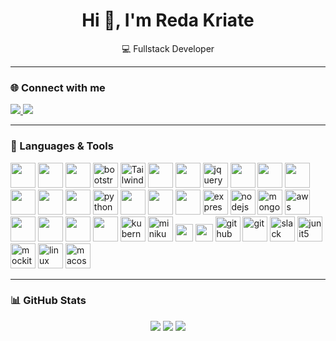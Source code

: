 <h1 align="center">Hi 👋, I'm Reda Kriate</h1>
<p align="center">💻 Fullstack Developer </p>

---

### 🌐 Connect with me

<p align="left">
  <a href="https://www.linkedin.com/in/reda-kriate-bb4665333/" target="_blank">
    <img src="https://img.shields.io/badge/LinkedIn-0077B5?logo=linkedin&logoColor=white&style=for-the-badge" />
  </a>
  <a href="https://www.instagram.com/reda_kriate/" target="_blank">
    <img src="https://img.shields.io/badge/Instagram-E4405F?logo=instagram&logoColor=white&style=for-the-badge" />
  </a>
</p>

---

### 🧠 Languages & Tools

<p align="left">
  <!-- Langages -->
  <img src="https://cdn.jsdelivr.net/gh/devicons/devicon/icons/html5/html5-original.svg" width="40" />
    <img src="https://cdn.jsdelivr.net/gh/devicons/devicon/icons/css3/css3-original.svg" width="40" />
    <img src="https://cdn.jsdelivr.net/gh/devicons/devicon/icons/sass/sass-original.svg" width="40" />
  <!-- Bootstrap -->
<img src="https://cdn.jsdelivr.net/gh/devicons/devicon/icons/bootstrap/bootstrap-original.svg" alt="bootstrap" width="40" height="40"/>
<img src="https://unpkg.com/simple-icons@v10/icons/tailwindcss.svg" width="40" height="40" alt="Tailwind CSS"/>
  <img src="https://cdn.jsdelivr.net/gh/devicons/devicon/icons/java/java-original.svg" width="40" />
    <img src="https://cdn.jsdelivr.net/gh/devicons/devicon/icons/spring/spring-original.svg" width="40" />
  <!-- jQuery -->
<img src="https://cdn.jsdelivr.net/gh/devicons/devicon/icons/jquery/jquery-original.svg" alt="jquery" width="40" height="40"/>


  <img src="https://cdn.jsdelivr.net/gh/devicons/devicon/icons/c/c-original.svg" width="40" />
  <img src="https://cdn.jsdelivr.net/gh/devicons/devicon/icons/cplusplus/cplusplus-original.svg" width="40" />
  <img src="https://cdn.jsdelivr.net/gh/devicons/devicon/icons/csharp/csharp-original.svg" width="40" />
  <img src="https://cdn.jsdelivr.net/gh/devicons/devicon/icons/php/php-original.svg" width="40" />
  <img src="https://cdn.jsdelivr.net/gh/devicons/devicon/icons/javascript/javascript-original.svg" width="40" />
  <img src="https://cdn.jsdelivr.net/gh/devicons/devicon/icons/typescript/typescript-original.svg" width="40" />
  <!-- Python -->
<img src="https://cdn.jsdelivr.net/gh/devicons/devicon/icons/python/python-original.svg" alt="python" width="40" height="40"/>
  <!-- Frameworks -->
  <img src="https://cdn.jsdelivr.net/gh/devicons/devicon/icons/react/react-original.svg" width="40" />
  <img src="https://cdn.jsdelivr.net/gh/devicons/devicon/icons/angularjs/angularjs-original.svg" width="40" />
  <img src="https://cdn.jsdelivr.net/gh/devicons/devicon/icons/nextjs/nextjs-original.svg" width="40" />
  <!-- Express.js -->
<img src="https://cdn.jsdelivr.net/gh/devicons/devicon/icons/express/express-original.svg" alt="express" width="40" height="40"/>

<!-- Node.js -->
<img src="https://cdn.jsdelivr.net/gh/devicons/devicon/icons/nodejs/nodejs-original.svg" alt="nodejs" width="40" height="40"/>

<!-- MongoDB -->
<img src="https://cdn.jsdelivr.net/gh/devicons/devicon/icons/mongodb/mongodb-original.svg" alt="mongodb" width="40" height="40"/>

<!-- AWS -->
<img src="https://www.logo.wine/a/logo/Amazon_Web_Services/Amazon_Web_Services-Logo.wine.svg" alt="aws" width="40" height="40"/>
  <!-- Databases -->
  <img src="https://cdn.jsdelivr.net/gh/devicons/devicon/icons/postgresql/postgresql-original.svg" width="40" />
  <img src="https://cdn.jsdelivr.net/gh/devicons/devicon/icons/mysql/mysql-original.svg" width="40" />
  <img src="https://cdn.jsdelivr.net/gh/devicons/devicon/icons/oracle/oracle-original.svg" width="40" />
    <img src="https://cdn.jsdelivr.net/gh/devicons/devicon/icons/docker/docker-original.svg" width="40" />
    <!-- Kubernetes -->
<img src="https://cdn.jsdelivr.net/gh/devicons/devicon/icons/kubernetes/kubernetes-plain.svg" alt="kubernetes" width="40" height="40"/>
<!-- Minikube -->
<img src="https://miro.medium.com/v2/resize:fit:800/format:webp/0*KzqL3xqmXzV5PPjX.png" alt="minikube" width="40" height="40"/>



  <img src="https://images.seeklogo.com/logo-png/29/1/microsoft-sql-server-logo-png_seeklogo-298266.png" height="28" />

  <!-- DevOps -->
  <img src="https://upload.wikimedia.org/wikipedia/commons/e/e1/Flyway_logo.svg" height="28" />
<!-- GitHub -->
<img src="https://cdn.jsdelivr.net/gh/devicons/devicon/icons/github/github-original.svg" alt="github" width="40" height="40"/>

<!-- Git -->
<img src="https://cdn.jsdelivr.net/gh/devicons/devicon/icons/git/git-original.svg" alt="git" width="40" height="40"/>
<!-- Slack -->
<img src="https://cdn.jsdelivr.net/gh/devicons/devicon/icons/slack/slack-original.svg" alt="slack" width="40" height="40"/>

  <img src="https://junit.org/junit5/assets/img/junit5-logo.png" alt="junit5" width="40" height="40"/>
  <!-- Mockito -->
<img src="https://mkyong.com/wp-content/uploads/2016/06/mockito-logo.png" alt="mockito" width="40" height="40"/>
  <!-- Linux -->
<img src="https://cdn.jsdelivr.net/gh/devicons/devicon/icons/linux/linux-original.svg" alt="linux" width="40" height="40"/>

<!-- macOS -->
<img src="https://cdn.jsdelivr.net/gh/devicons/devicon/icons/apple/apple-original.svg" alt="macos" width="40" height="40"/>
</p>








<!-- JUnit5 -->


<!-- Mockito -->











---

### 📊 GitHub Stats

<p align="center">
  <img src="https://github-readme-stats.vercel.app/api?username=Reda-Kriate&show_icons=true&theme=tokyonight&count_private=true&hide=issues" />
  <img src="https://github-readme-stats.vercel.app/api/top-langs/?username=Reda-Kriate&layout=compact&theme=tokyonight&langs_count=10" />
  <img src="https://streak-stats.demolab.com?user=Reda-Kriate&theme=tokyonight" />
</p>


